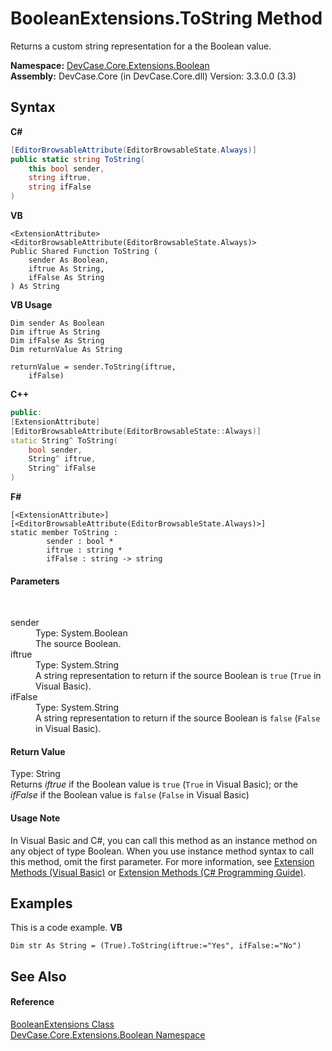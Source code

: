 # BooleanExtensions.ToString Method 
 

Returns a custom string representation for a the Boolean value.

**Namespace:**&nbsp;<a href="N_DevCase_Core_Extensions_Boolean">DevCase.Core.Extensions.Boolean</a><br />**Assembly:**&nbsp;DevCase.Core (in DevCase.Core.dll) Version: 3.3.0.0 (3.3)

## Syntax

**C#**<br />
``` C#
[EditorBrowsableAttribute(EditorBrowsableState.Always)]
public static string ToString(
	this bool sender,
	string iftrue,
	string ifFalse
)
```

**VB**<br />
``` VB
<ExtensionAttribute>
<EditorBrowsableAttribute(EditorBrowsableState.Always)>
Public Shared Function ToString ( 
	sender As Boolean,
	iftrue As String,
	ifFalse As String
) As String
```

**VB Usage**<br />
``` VB Usage
Dim sender As Boolean
Dim iftrue As String
Dim ifFalse As String
Dim returnValue As String

returnValue = sender.ToString(iftrue, 
	ifFalse)
```

**C++**<br />
``` C++
public:
[ExtensionAttribute]
[EditorBrowsableAttribute(EditorBrowsableState::Always)]
static String^ ToString(
	bool sender, 
	String^ iftrue, 
	String^ ifFalse
)
```

**F#**<br />
``` F#
[<ExtensionAttribute>]
[<EditorBrowsableAttribute(EditorBrowsableState.Always)>]
static member ToString : 
        sender : bool * 
        iftrue : string * 
        ifFalse : string -> string 

```


#### Parameters
&nbsp;<dl><dt>sender</dt><dd>Type: System.Boolean<br />The source Boolean.</dd><dt>iftrue</dt><dd>Type: System.String<br />A string representation to return if the source Boolean is `true` (`True` in Visual Basic).</dd><dt>ifFalse</dt><dd>Type: System.String<br />A string representation to return if the source Boolean is `false` (`False` in Visual Basic).</dd></dl>

#### Return Value
Type: String<br />Returns *iftrue* if the Boolean value is `true` (`True` in Visual Basic); or the *ifFalse* if the Boolean value is `false` (`False` in Visual Basic)

#### Usage Note
In Visual Basic and C#, you can call this method as an instance method on any object of type Boolean. When you use instance method syntax to call this method, omit the first parameter. For more information, see <a href="https://docs.microsoft.com/dotnet/visual-basic/programming-guide/language-features/procedures/extension-methods">Extension Methods (Visual Basic)</a> or <a href="https://docs.microsoft.com/dotnet/csharp/programming-guide/classes-and-structs/extension-methods">Extension Methods (C# Programming Guide)</a>.

## Examples
This is a code example. 
**VB**<br />
``` VB
Dim str As String = (True).ToString(iftrue:="Yes", ifFalse:="No")
```


## See Also


#### Reference
<a href="T_DevCase_Core_Extensions_Boolean_BooleanExtensions">BooleanExtensions Class</a><br /><a href="N_DevCase_Core_Extensions_Boolean">DevCase.Core.Extensions.Boolean Namespace</a><br />